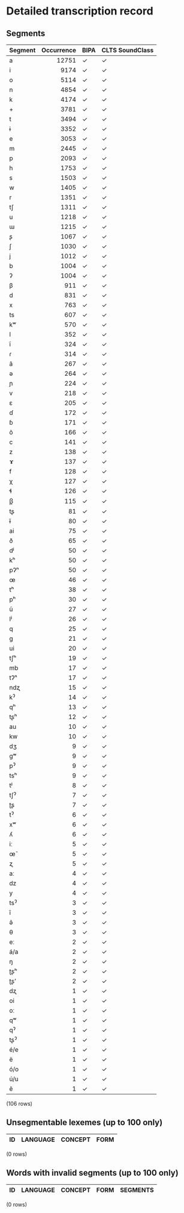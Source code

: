 
# Detailed transcription record

## Segments

| Segment | Occurrence | BIPA | CLTS SoundClass |
|:----------|-------------:|:-------|:------------------|
| a | 12751 | ✓ | ✓ |
| i | 9174 | ✓ | ✓ |
| o | 5114 | ✓ | ✓ |
| n | 4854 | ✓ | ✓ |
| k | 4174 | ✓ | ✓ |
| + | 3781 | ✓ | ✓ |
| t | 3494 | ✓ | ✓ |
| ɨ | 3352 | ✓ | ✓ |
| e | 3053 | ✓ | ✓ |
| m | 2445 | ✓ | ✓ |
| p | 2093 | ✓ | ✓ |
| h | 1753 | ✓ | ✓ |
| s | 1503 | ✓ | ✓ |
| w | 1405 | ✓ | ✓ |
| r | 1351 | ✓ | ✓ |
| tʃ | 1311 | ✓ | ✓ |
| u | 1218 | ✓ | ✓ |
| ɯ | 1215 | ✓ | ✓ |
| ʂ | 1067 | ✓ | ✓ |
| ʃ | 1030 | ✓ | ✓ |
| j | 1012 | ✓ | ✓ |
| b | 1004 | ✓ | ✓ |
| ʔ | 1004 | ✓ | ✓ |
| β | 911 | ✓ | ✓ |
| d | 831 | ✓ | ✓ |
| x | 763 | ✓ | ✓ |
| ts | 607 | ✓ | ✓ |
| kʷ | 570 | ✓ | ✓ |
| l | 352 | ✓ | ✓ |
| ĩ | 324 | ✓ | ✓ |
| ɾ | 314 | ✓ | ✓ |
| ã | 267 | ✓ | ✓ |
| ə | 264 | ✓ | ✓ |
| ɲ | 224 | ✓ | ✓ |
| v | 218 | ✓ | ✓ |
| ɛ | 205 | ✓ | ✓ |
| ɗ | 172 | ✓ | ✓ |
| ɓ | 171 | ✓ | ✓ |
| õ | 166 | ✓ | ✓ |
| c | 141 | ✓ | ✓ |
| z | 138 | ✓ | ✓ |
| ɤ | 137 | ✓ | ✓ |
| f | 128 | ✓ | ✓ |
| χ | 127 | ✓ | ✓ |
| ɬ | 126 | ✓ | ✓ |
| β̞ | 115 | ✓ | ✓ |
| tʂ | 81 | ✓ | ✓ |
| ɨ̃ | 80 | ✓ | ✓ |
| ai | 75 | ✓ | ✓ |
| ð | 65 | ✓ | ✓ |
| dʲ | 50 | ✓ | ✓ |
| kʰ | 50 | ✓ | ✓ |
| pʔⁿ | 50 | ✓ | ✓ |
| œ | 46 | ✓ | ✓ |
| tʰ | 38 | ✓ | ✓ |
| pʰ | 30 | ✓ | ✓ |
| ũ | 27 | ✓ | ✓ |
| lʲ | 26 | ✓ | ✓ |
| q | 25 | ✓ | ✓ |
| g | 21 | ✓ | ✓ |
| ui | 20 | ✓ | ✓ |
| tʃʰ | 19 | ✓ | ✓ |
| mb | 17 | ✓ | ✓ |
| tʔⁿ | 17 | ✓ | ✓ |
| ndʐ | 15 | ✓ | ✓ |
| kˀ | 14 | ✓ | ✓ |
| qʰ | 13 | ✓ | ✓ |
| tʂʰ | 12 | ✓ | ✓ |
| au | 10 | ✓ | ✓ |
| kw | 10 | ✓ | ✓ |
| dʒ | 9 | ✓ | ✓ |
| gʷ | 9 | ✓ | ✓ |
| pˀ | 9 | ✓ | ✓ |
| tsʰ | 9 | ✓ | ✓ |
| tʲ | 8 | ✓ | ✓ |
| tʃˀ | 7 | ✓ | ✓ |
| ʈʂ | 7 | ✓ | ✓ |
| tˀ | 6 | ✓ | ✓ |
| xʷ | 6 | ✓ | ✓ |
| ʎ | 6 | ✓ | ✓ |
| iː | 5 | ✓ | ✓ |
| œ̃ | 5 | ✓ | ✓ |
| ʐ | 5 | ✓ | ✓ |
| aː | 4 | ✓ | ✓ |
| dz | 4 | ✓ | ✓ |
| y | 4 | ✓ | ✓ |
| tsˀ | 3 | ✓ | ✓ |
| ī | 3 | ✓ | ✓ |
| ə̃ | 3 | ✓ | ✓ |
| θ | 3 | ✓ | ✓ |
| eː | 2 | ✓ | ✓ |
| á/a | 2 | ✓ | ✓ |
| ŋ | 2 | ✓ | ✓ |
| ʈʂʰ | 2 | ✓ | ✓ |
| ʈʂ’ | 2 | ✓ | ✓ |
| dʐ | 1 | ✓ | ✓ |
| oi | 1 | ✓ | ✓ |
| oː | 1 | ✓ | ✓ |
| qʷ | 1 | ✓ | ✓ |
| qˀ | 1 | ✓ | ✓ |
| tʂˀ | 1 | ✓ | ✓ |
| é/e | 1 | ✓ | ✓ |
| ë | 1 | ✓ | ✓ |
| ó/o | 1 | ✓ | ✓ |
| ú/u | 1 | ✓ | ✓ |
| ẽ | 1 | ✓ | ✓ |

(106 rows)



## Unsegmentable lexemes (up to 100 only)

| ID | LANGUAGE | CONCEPT | FORM |
|------|------------|-----------|--------|

(0 rows)



## Words with invalid segments (up to 100 only)

| ID | LANGUAGE | CONCEPT | FORM | SEGMENTS |
|------|------------|-----------|--------|------------|

(0 rows)


